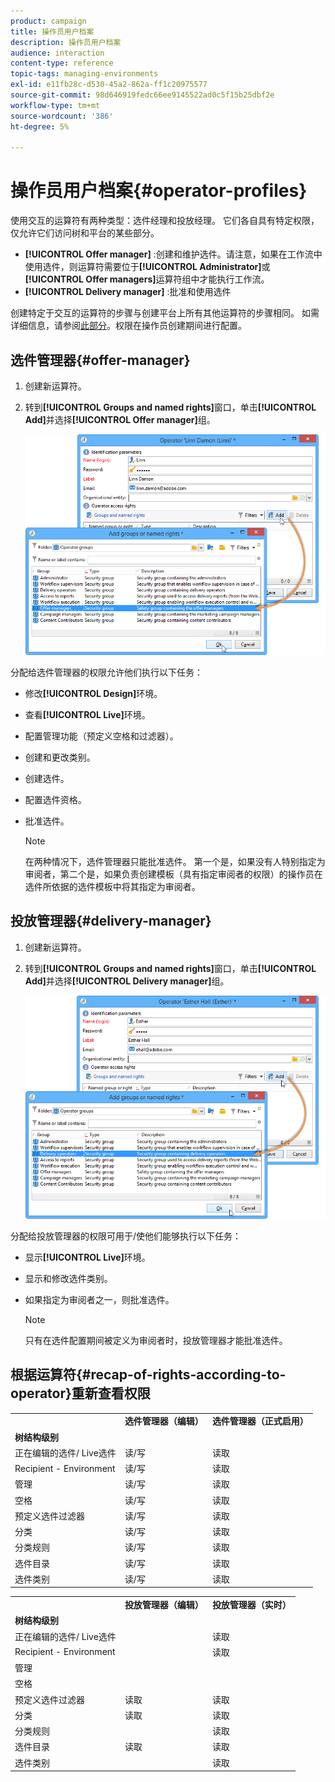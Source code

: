 ```yaml
---
product: campaign
title: 操作员用户档案
description: 操作员用户档案
audience: interaction
content-type: reference
topic-tags: managing-environments
exl-id: e11fb28c-d530-45a2-862a-ff1c20975577
source-git-commit: 98d646919fedc66ee9145522ad0c5f15b25dbf2e
workflow-type: tm+mt
source-wordcount: '386'
ht-degree: 5%

---
```


# 操作员用户档案{#operator-profiles}

使用交互的运算符有两种类型：选件经理和投放经理。 它们各自具有特定权限，仅允许它们访问树和平台的某些部分。

* **[!UICONTROL Offer manager]** :创建和维护选件。请注意，如果在工作流中使用选件，则运算符需要位于&#x200B;**[!UICONTROL Administrator]**&#x200B;或&#x200B;**[!UICONTROL Offer managers]**&#x200B;运算符组中才能执行工作流。
* **[!UICONTROL Delivery manager]** :批准和使用选件

创建特定于交互的运算符的步骤与创建平台上所有其他运算符的步骤相同。 如需详细信息，请参阅[此部分](../../platform/using/access-management.md)。权限在操作员创建期间进行配置。

## 选件管理器{#offer-manager}

1. 创建新运算符。
1. 转到&#x200B;**[!UICONTROL Groups and named rights]**&#x200B;窗口，单击&#x200B;**[!UICONTROL Add]**&#x200B;并选择&#x200B;**[!UICONTROL Offer manager]**&#x200B;组。

   ![](assets/offer_operators_create_001.png)

分配给选件管理器的权限允许他们执行以下任务：

* 修改&#x200B;**[!UICONTROL Design]**&#x200B;环境。
* 查看&#x200B;**[!UICONTROL Live]**&#x200B;环境。
* 配置管理功能（预定义空格和过滤器）。
* 创建和更改类别。
* 创建选件。
* 配置选件资格。
* 批准选件。

   >[!NOTE]
   >
   >在两种情况下，选件管理器只能批准选件。 第一个是，如果没有人特别指定为审阅者，第二个是，如果负责创建模板（具有指定审阅者的权限）的操作员在选件所依据的选件模板中将其指定为审阅者。

## 投放管理器{#delivery-manager}

1. 创建新运算符。
1. 转到&#x200B;**[!UICONTROL Groups and named rights]**&#x200B;窗口，单击&#x200B;**[!UICONTROL Add]**&#x200B;并选择&#x200B;**[!UICONTROL Delivery manager]**&#x200B;组。

   ![](assets/offer_operators_create_002.png)

分配给投放管理器的权限可用于/使他们能够执行以下任务：

* 显示&#x200B;**[!UICONTROL Live]**&#x200B;环境。
* 显示和修改选件类别。
* 如果指定为审阅者之一，则批准选件。

   >[!NOTE]
   >
   >只有在选件配置期间被定义为审阅者时，投放管理器才能批准选件。

## 根据运算符{#recap-of-rights-according-to-operator}重新查看权限

<table> 
 <tbody> 
  <tr> 
   <td> </td> 
   <td> <strong>选件管理器（编辑）</strong><br /> </td> 
   <td> <strong>选件管理器（正式启用）</strong><br /> </td> 
  </tr> 
  <tr> 
   <td> <strong>树结构级别</strong><br /> </td> 
   <td> </td> 
   <td> </td> 
  </tr> 
  <tr> 
   <td> 正在编辑的选件/ Live选件<br /> </td> 
   <td> 读/写<br /> </td> 
   <td> 读取<br /> </td> 
  </tr> 
  <tr> 
   <td> Recipient - Environment<br /> </td> 
   <td> 读/写<br /> </td> 
   <td> 读取<br /> </td> 
  </tr> 
  <tr> 
   <td> 管理<br /> </td> 
   <td> 读/写<br /> </td> 
   <td> 读取<br /> </td> 
  </tr> 
  <tr> 
   <td> 空格<br /> </td> 
   <td> 读/写<br /> </td> 
   <td> 读取<br /> </td> 
  </tr> 
  <tr> 
   <td> 预定义选件过滤器<br /> </td> 
   <td> 读/写<br /> </td> 
   <td> 读取<br /> </td> 
  </tr> 
  <tr> 
   <td> 分类<br /> </td> 
   <td> 读/写<br /> </td> 
   <td> 读取<br /> </td> 
  </tr> 
  <tr> 
   <td> 分类规则<br /> </td> 
   <td> 读/写<br /> </td> 
   <td> 读取<br /> </td> 
  </tr> 
  <tr> 
   <td> 选件目录<br /> </td> 
   <td> 读/写<br /> </td> 
   <td> 读取<br /> </td> 
  </tr> 
  <tr> 
   <td> 选件类别<br /> </td> 
   <td> 读/写<br /> </td> 
   <td> 读取<br /> </td> 
  </tr> 
 </tbody> 
</table>

<table> 
 <tbody> 
  <tr> 
   <td> </td> 
   <td> <strong>投放管理器（编辑）</strong><br /> </td> 
   <td> <strong>投放管理器（实时）</strong><br /> </td> 
  </tr> 
  <tr> 
   <td> <strong>树结构级别</strong><br /> </td> 
   <td> </td> 
   <td> </td> 
  </tr> 
  <tr> 
   <td> 正在编辑的选件/ Live选件<br /> </td> 
   <td> </td> 
   <td> 读取<br /> </td> 
  </tr> 
  <tr> 
   <td> Recipient - Environment<br /> </td> 
   <td> </td> 
   <td> 读取<br /> </td> 
  </tr> 
  <tr> 
   <td> 管理<br /> </td> 
   <td> </td> 
   <td> </td> 
  </tr> 
  <tr> 
   <td> 空格<br /> </td> 
   <td> </td> 
   <td> </td> 
  </tr> 
  <tr> 
   <td> 预定义选件过滤器<br /> </td> 
   <td> 读取<br /> </td> 
   <td> 读取<br /> </td> 
  </tr> 
  <tr> 
   <td> 分类<br /> </td> 
   <td> 读取<br /> </td> 
   <td> 读取<br /> </td> 
  </tr> 
  <tr> 
   <td> 分类规则<br /> </td> 
   <td> </td> 
   <td> 读取<br /> </td> 
  </tr> 
  <tr> 
   <td> 选件目录<br /> </td> 
   <td> 读取<br /> </td> 
   <td> 读取<br /> </td> 
  </tr> 
  <tr> 
   <td> 选件类别<br /> </td> 
   <td> </td> 
   <td> 读取<br /> </td> 
  </tr> 
 </tbody> 
</table>
